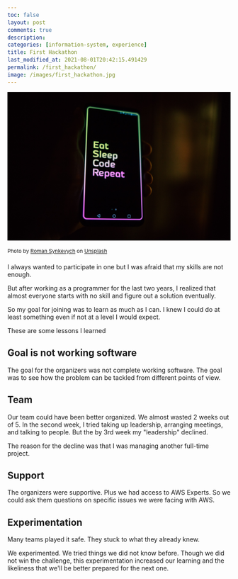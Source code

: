 ```yaml
---
toc: false
layout: post
comments: true
description:
categories: [information-system, experience]
title: First Hackathon
last_modified_at: 2021-08-01T20:42:15.491429
permalink: /first_hackathon/
image: /images/first_hackathon.jpg
---
```

![](/images/first_hackathon.jpg)

<sup>Photo by <a href="https://unsplash.com/@synkevych?utm_source=unsplash&amp;utm_medium=referral&amp;utm_content=creditCopyText">Roman Synkevych</a> on <a href="https://unsplash.com/s/photos/code?utm_source=unsplash&amp;utm_medium=referral&amp;utm_content=creditCopyText">Unsplash</a></sup>

I always wanted to participate in one but I was afraid that my skills are not enough.

But after working as a programmer for the last two years,  I realized that almost everyone starts with no skill and figure out a solution eventually.

So my goal for joining was to learn as much as I can. I knew I could do at least something even if not at a level I would expect.

These are some lessons I learned

## Goal is not working software
The goal for the organizers was not complete working software. The goal was to see how the problem can be tackled from different points of view.

## Team
Our team could have been better organized. We almost wasted 2 weeks out of 5. In the second week, I tried taking up leadership, arranging meetings, and talking to people. But the by 3rd week my "leadership"  declined.

The reason for the decline was that I was managing another full-time project.

## Support
The organizers were supportive. Plus we had access to AWS Experts. So we could ask them questions on specific issues we were facing with AWS.

## Experimentation
Many teams played it safe. They stuck to what they already knew.

We experimented. We tried things we did not know before. Though we did not win the challenge, this experimentation increased our learning and the likeliness that we'll be better prepared for the next one.
